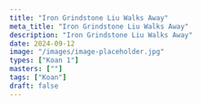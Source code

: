 ```yaml
---
title: "Iron Grindstone Liu Walks Away"
meta_title: "Iron Grindstone Liu Walks Away"
description: "Iron Grindstone Liu Walks Away"
date: 2024-09-12
image: "/images/image-placeholder.jpg"
types: ["Koan 1"]
masters: [""]
tags: ["Koan"]
draft: false
---
```


